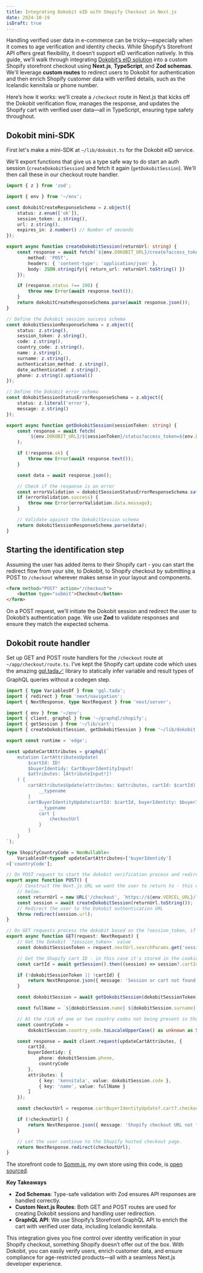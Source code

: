 ```yaml
---
title: Integrating Dokobit eID with Shopify Checkout in Next.js
date: 2024-10-19
isDraft: true
---
```


Handling verified user data in e-commerce can be tricky—especially when it comes to age verification
and identity checks. While Shopify’s Storefront API offers great flexibility, it doesn’t support eID
verification natively. In this guide, we'll walk through integrating [Dokobit’s eID
solution](https://www.dokobit.com/solutions/e-identification-api) into a custom Shopify storefront
checkout using **Next.js**, **TypeScript**, and **Zod schemas**. We'll leverage **custom routes** to
redirect users to Dokobit for authentication and then enrich Shopify customer data with verified
details, such as the Icelandic kennitala or phone number.

Here’s how it works: we'll create a `/checkout` route in Next.js that kicks off the Dokobit
verification flow, manages the response, and updates the Shopify cart with verified user data—all in
TypeScript, ensuring type safety throughout.

## Dokobit mini-SDK

First let's make a mini-SDK at `~/lib/dokobit.ts` for the Dokobit eID service.

We'll export functions that give us a type safe way to do start an auth session
(`createDokobitSession`) and fetch it again (`getDokobitSession`). We'll then call these in our
checkout route handler.

```ts
import { z } from 'zod';

import { env } from '~/env';

const dokobitCreateResponseSchema = z.object({
	status: z.enum(['ok']),
	session_token: z.string(),
	url: z.string(),
	expires_in: z.number() // Number of seconds
});

export async function createDokobitSession(returnUrl: string) {
	const response = await fetch(`${env.DOKOBIT_URL}/create?access_token=${env.DOKOBIT_TOKEN}`, {
		method: 'POST',
		headers: { 'content-type': 'application/json' },
		body: JSON.stringify({ return_url: returnUrl.toString() })
	});

	if (response.status !== 200) {
		throw new Error(await response.text());
	}
	return dokobitCreateResponseSchema.parse(await response.json());
}

// Define the Dokobit session success schema
const dokobitSessionResponseSchema = z.object({
	status: z.string(),
	session_token: z.string(),
	code: z.string(),
	country_code: z.string(),
	name: z.string(),
	surname: z.string(),
	authentication_method: z.string(),
	date_authenticated: z.string(),
	phone: z.string().optional()
});

// Define the Dokobit error schema
const dokobitSessionStatusErrorResponseSchema = z.object({
	status: z.literal('error'),
	message: z.string()
});

export async function getDokobitSession(sessionToken: string) {
	const response = await fetch(
		`${env.DOKOBIT_URL}/${sessionToken}/status?access_token=${env.DOKOBIT_TOKEN}`
	);

	if (!response.ok) {
		throw new Error(await response.text());
	}

	const data = await response.json();

	// Check if the response is an error
	const errorValidation = dokobitSessionStatusErrorResponseSchema.safeParse(data);
	if (errorValidation.success) {
		throw new Error(errorValidation.data.message);
	}

	// Validate against the DokobitSession schema
	return dokobitSessionResponseSchema.parse(data);
}
```

## Starting the identification step

Assuming the user has added items to their Shopify cart - you can start the redirect flow from your
site, to Dokobit, to Shopify checkout by submitting a POST to `/checkout` wherever makes sense in
your layout and components.

```html
<form method="POST" action="/checkout">
	<button type="submit">Checkout</button>
</form>
```

On a POST request, we’ll initiate the Dokobit session and redirect the user to Dokobit’s
authentication page. We use **Zod** to validate responses and ensure they match the expected schema.

## Dokobit route handler

Set up GET and POST route handlers for the `/checkout` route at `~/app/checkout/route.ts`. I've kept
the Shopify cart update code which uses the amazing [gql.tada🪄](https://gql-tada.0no.co) library to
statically infer variable and result types of GraphQL queries without a codegen step.

```ts
import { type VariablesOf } from 'gql.tada';
import { redirect } from 'next/navigation';
import { NextResponse, type NextRequest } from 'next/server';

import { env } from '~/env';
import { client, graphql } from '~/graphql/shopify';
import { getSession } from '~/lib/cart';
import { createDokobitSession, getDokobitSession } from '~/lib/dokobit';

export const runtime = 'edge';

const updateCartAttributes = graphql(`
	mutation CartAttributesUpdate(
		$cartId: ID!
		$buyerIdentidy: CartBuyerIdentityInput!
		$attributes: [AttributeInput!]!
	) {
		cartAttributesUpdate(attributes: $attributes, cartId: $cartId) {
			__typename
		}
		cartBuyerIdentityUpdate(cartId: $cartId, buyerIdentity: $buyerIdentidy) {
			__typename
			cart {
				checkoutUrl
			}
		}
	}
`);

type ShopifyCountryCode = NonNullable<
	VariablesOf<typeof updateCartAttributes>['buyerIdentidy']
>['countryCode'];

// On POST request to start the dokobit verification process and redirect to it
export async function POST() {
	// Construct the Next.js URL we want the user to return to - this will actually be the GET handler
	// below.
	const returnUrl = new URL('/checkout', `https://${env.VERCEL_URL}/`);
	const session = await createDokobitSession(returnUrl.toString());
	// Redirect the user to the Dokobit authentication URL
	throw redirect(session.url);
}

// On GET requests process the dokobit based on the ?session_token, if presented
export async function GET(request: NextRequest) {
	// Get the Dokobit `?session_token=` value
	const dokobitSessionToken = request.nextUrl.searchParams.get('session_token');

	// Get the Shopify cart ID - in this case it's stored in the cookie header.
	const cartId = await getSession().then((session) => session?.cartId);

	if (!dokobitSessionToken || !cartId) {
		return NextResponse.json({ message: 'Session or cart not found' }, { status: 400 });
	}

	const dokobitSession = await getDokobitSession(dokobitSessionToken);

	const fullName = `${dokobitSession.name} ${dokobitSession.surname}`;

	// At the risk of one or two country codes not being present in Shopify API ...
	const countryCode =
		dokobitSession.country_code.toLocaleUpperCase() as unknown as ShopifyCountryCode;

	const response = await client.request(updateCartAttributes, {
		cartId,
		buyerIdentidy: {
			phone: dokobitSession.phone,
			countryCode
		},
		attributes: [
			{ key: 'kennitala', value: dokobitSession.code },
			{ key: 'name', value: fullName }
		]
	});

	const checkoutUrl = response.cartBuyerIdentityUpdate?.cart?.checkoutUrl;

	if (!checkoutUrl) {
		return NextResponse.json({ message: 'Shopify checkout URL not found' }, { status: 400 });
	}

	// Let the user continue to the Shopify hosted checkout page.
	return NextResponse.redirect(checkoutUrl);
}
```

The storefront code to [Somm.is](https://www.somm.is/), my own store using this code, is [open
sourced](https://github.com/jokull/somm-next).

**Key Takeaways**

- **Zod Schemas**: Type-safe validation with Zod ensures API responses are handled correctly.
- **Custom Next.js Routes**: Both GET and POST routes are used for creating Dokobit sessions and
  handling user redirection.
- **GraphQL API**: We use Shopify’s Storefront GraphQL API to enrich the cart with verified user
  data, including Icelandic kennitala.

This integration gives you fine control over identity verification in your Shopify checkout,
something Shopify doesn’t offer out of the box. With Dokobit, you can easily verify users, enrich
customer data, and ensure compliance for age-restricted products—all with a seamless Next.js
developer experience.
